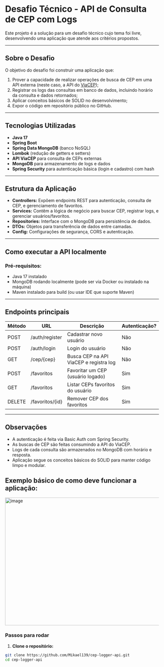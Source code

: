 # Desafio Técnico - API de Consulta de CEP com Logs

Este projeto é a solução para um desafio técnico cujo tema foi livre, desenvolvendo uma aplicação que atende aos critérios propostos.

---

## Sobre o Desafio

O objetivo do desafio foi construir uma aplicação que:

1. Prover a capacidade de realizar operações de busca de CEP em uma API externa (neste caso, a API do [ViaCEP](https://viacep.com.br/));
2. Registrar os logs das consultas em banco de dados, incluindo horário da consulta e dados retornados;
3. Aplicar conceitos básicos de SOLID no desenvolvimento;
4. Expor o código em repositório público no GitHub.

---

## Tecnologias Utilizadas

- **Java 17**
- **Spring Boot**
- **Spring Data MongoDB** (banco NoSQL)
- **Lombok** (redução de getters e setters)
- **API ViaCEP** para consulta de CEPs externas
- **MongoDB** para armazenamento de logs e dados
- **Spring Security** para autenticação básica (login e cadastro) com hash
  
---

## Estrutura da Aplicação

- **Controllers:** Expõem endpoints REST para autenticação, consulta de CEP, e gerenciamento de favoritos.
- **Services:** Contêm a lógica de negócio para buscar CEP, registrar logs, e gerenciar usuários/favoritos.
- **Repositories:** Interface com o MongoDB para persistência de dados.
- **DTOs:** Objetos para transferência de dados entre camadas.
- **Config:** Configurações de segurança, CORS e autenticação.

---

## Como executar a API localmente

### Pré-requisitos:

- Java 17 instalado
- MongoDB rodando localmente (pode ser via Docker ou instalado na máquina)
- Maven instalado para build (ou usar IDE que suporte Maven)

---

## Endpoints principais

| Método | URL               | Descrição                                | Autenticação? |
|--------|-------------------|-----------------------------------------|--------------|
| POST   | /auth/register    | Cadastrar novo usuário                   | Não          |
| POST   | /auth/login       | Login do usuário                         | Não          |
| GET    | /cep/{cep}        | Busca CEP na API ViaCEP e registra log  | Não          |
| POST   | /favoritos        | Favoritar um CEP (usuário logado)       | Sim          |
| GET    | /favoritos        | Listar CEPs favoritos do usuário        | Sim          |
| DELETE | /favoritos/{id}   | Remover CEP dos favoritos                | Sim          |

---

## Observações

- A autenticação é feita via Basic Auth com Spring Security.
- As buscas de CEP são feitas consumindo a API do ViaCEP.
- Logs de cada consulta são armazenados no MongoDB com horário e resposta.
- Aplicação segue os conceitos básicos do SOLID para manter código limpo e modular.

## Exemplo básico de como deve funcionar a aplicação:
<img width="540" height="417" alt="image" src="https://github.com/user-attachments/assets/25ad920a-9dd7-454d-9efa-85aac41efc40" />

### Passos para rodar

1. **Clone o repositório:**

```bash
git clone https://github.com/Mikael139/cep-logger-api.git
cd cep-logger-api



